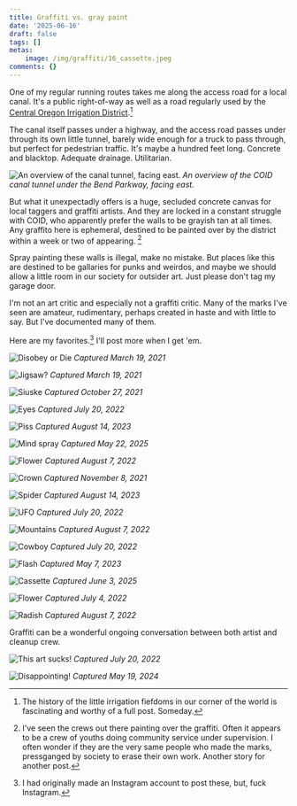 ```yaml
---
title: Graffiti vs. gray paint
date: '2025-06-16'
draft: false
tags: []
metas:
    image: /img/graffiti/16_cassette.jpeg
comments: {}
---
```

One of my regular running routes takes me along the access road for a local canal. It's a public right-of-way as well as a road regularly used by the [Central Oregon Irrigation District](https://coid.org/).[^1]

[^1]: The history of the little irrigation fiefdoms in our corner of the world is fascinating and worthy of a full post. Someday.

The canal itself passes under a highway, and the access road passes under through its own little tunnel, barely wide enough for a truck to pass through, but perfect for pedestrian traffic. It's maybe a hundred feet long. Concrete and blacktop. Adequate drainage. Utilitarian.

![An overview of the canal tunnel, facing east.](/img/graffiti/01_overview.jpeg)
*An overview of the COID canal tunnel under the Bend Parkway, facing east.*

But what it unexpectadly offers is a huge, secluded concrete canvas for local taggers and graffiti artists. And they are locked in a constant struggle with COID, who apparently prefer the walls to be grayish tan at all times. Any graffito here is ephemeral, destined to be painted over by the district within a week or two of appearing. [^2]

[^2]: I've seen the crews out there painting over the graffiti. Often it appears to be a crew of youths doing community service under supervision. I often wonder if they are the very same people who made the marks, pressganged by society to erase their own work. Another story for another post.

Spray painting these walls is illegal, make no mistake. But places like this are destined to be gallaries for punks and weirdos, and maybe we should allow a little room in our society for outsider art. Just please don't tag my garage door.

I'm not an art critic and especially not a graffiti critic. Many of the marks I've seen are amateur, rudimentary, perhaps created in haste and with little to say. But I've documented many of them. 

Here are my favorites.[^3] I'll post more when I get 'em.

[^3]: I had originally made an Instagram account to post these, but, fuck Instagram.

![Disobey or Die](/img/graffiti/02_disobey.jpeg)
*Captured March 19, 2021*

![Jigsaw?](/img/graffiti/03_jigsaw.jpeg)
*Captured March 19, 2021*

![Siuske](/img/graffiti/04_siuske.jpeg)
*Captured October 27, 2021*

![Eyes](/img/graffiti/05_eyes.jpeg)
*Captured July 20, 2022*

![Piss](/img/graffiti/06_piss.jpeg)
*Captured August 14, 2023*

![Mind spray](/img/graffiti/07_mind_spray.jpeg)
*Captured May 22, 2025*

![Flower](/img/graffiti/08_flower.jpeg)
*Captured August 7, 2022*

![Crown](/img/graffiti/09_crown.jpeg)
*Captured November 8, 2021*

![Spider](/img/graffiti/10_spider.jpeg)
*Captured August 14, 2023*

![UFO](/img/graffiti/11_ufo.jpeg)
*Captured July 20, 2022*

![Mountains](/img/graffiti/12_mountains.jpeg)
*Captured August 7, 2022*

![Cowboy](/img/graffiti/13_cowboy.jpeg)
*Captured July 20, 2022*

![Flash](/img/graffiti/14_flash.jpeg)
*Captured May 7, 2023*

![Cassette](/img/graffiti/16_cassette.jpeg)
*Captured June 3, 2025*

![Flower](/img/graffiti/17_flower.jpeg)
*Captured July 4, 2022*

![Radish](/img/graffiti/18_radish.jpeg)
*Captured August 7, 2022*

Graffiti can be a wonderful ongoing conversation between both artist and cleanup crew.

![This art sucks!](/img/graffiti/20_this_art_sucks.jpeg)
*Captured July 20, 2022*

![Disappointing!](/img/graffiti/21_disappointing.jpeg)
*Captured May 19, 2024*
